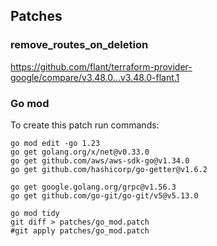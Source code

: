 ## Patches

### remove_routes_on_deletion
https://github.com/flant/terraform-provider-google/compare/v3.48.0...v3.48.0-flant.1

### Go mod

To create this patch run commands:

```shell
go mod edit -go 1.23
go get golang.org/x/net@v0.33.0
go get github.com/aws/aws-sdk-go@v1.34.0
go get github.com/hashicorp/go-getter@v1.6.2

go get google.golang.org/grpc@v1.56.3
go get github.com/go-git/go-git/v5@v5.13.0

go mod tidy
git diff > patches/go_mod.patch
#git apply patches/go_mod.patch
```
